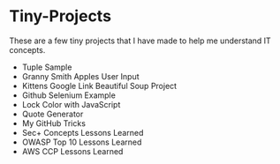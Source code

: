 # Tiny-Projects
These are a few tiny projects that I have made to help me understand IT concepts.
- Tuple Sample
- Granny Smith Apples User Input
- Kittens Google Link Beautiful Soup Project
- Github Selenium Example
- Lock Color with JavaScript
- Quote Generator
- My GitHub Tricks
- Sec+ Concepts Lessons Learned
- OWASP Top 10 Lessons Learned
- AWS CCP Lessons Learned

